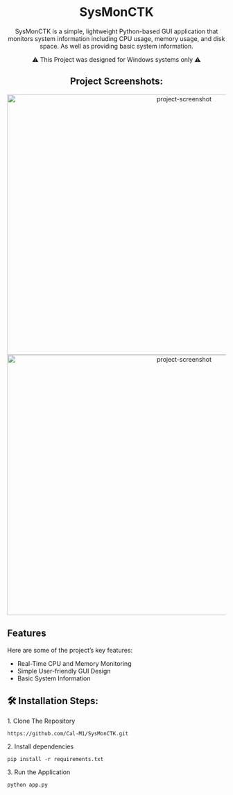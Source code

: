 <h1 align="center" id="title">SysMonCTK</h1>

<p align="center" id="description">SysMonCTK is a simple, lightweight Python-based GUI application that monitors system information including CPU usage, memory usage, and disk space. As well as providing basic system information.</p>
<p align="center" id="smallprint"> ⚠️ This Project was designed for Windows systems only ⚠️ </p>

<h2 align="center">Project Screenshots:</h2>

<div align="center">  
  <img src="https://i.imgur.com/FODs3z8.png" alt="project-screenshot" width="800" height="600"> 
  <img src="https://i.imgur.com/slWkPzP.png" alt="project-screenshot" width="800" height="600">
</div>

<h2>Features</h2>

Here are some of the project’s key features:

*   Real-Time CPU and Memory Monitoring
*   Simple User-friendly GUI Design
*   Basic System Information

<h2>🛠️ Installation Steps:</h2>

<p>1. Clone The Repository</p>

```
https://github.com/Cal-M1/SysMonCTK.git
```

<p>2. Install dependencies</p>

```
pip install -r requirements.txt
```

<p>3. Run the Application</p>

```
python app.py
```

